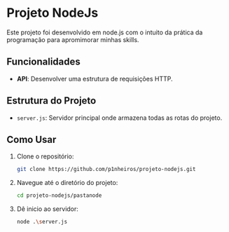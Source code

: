 # Projeto NodeJs
Este projeto foi desenvolvido em node.js com o intuito da prática da programação para apromimorar minhas skills.

## Funcionalidades

- **API**: Desenvolver uma estrutura de requisições HTTP.

## Estrutura do Projeto

- `server.js`: Servidor principal onde armazena todas as rotas do projeto.

## Como Usar

1. Clone o repositório:
   ```sh
   git clone https://github.com/p1nheiros/projeto-nodejs.git
2. Navegue até o diretório do projeto:
   ```sh
   cd projeto-nodejs/pastanode
3. Dê inicio ao servidor:
   ```sh
   node .\server.js
